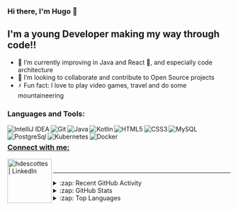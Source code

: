### Hi there, I'm Hugo 👋

## I'm a young Developer making my way through code!!

- 🌱 I’m currently improving in Java and React 🤣, and especially code architecture
- 👯 I’m looking to collaborate and contribute to Open Source projects
- ⚡ Fun fact: I love to play video games, travel and do some mountaineering

### Languages and Tools:

<a href="#"><img align="left" alt="IntelliJ IDEA" src="https://img.shields.io/badge/-IntelliJ Idea-black?logo=intellij-idea&logoColor=white&style=flat" />
<a href="#"><img align="left" alt="Git" src="https://img.shields.io/badge/-Git-orange?logo=git&logoColor=white&style=flat" />
<a href="#"><img align="left" alt="Java" src="https://img.shields.io/badge/-Java-orange?logo=java&logoColor=white&style=flat" />
<a href="#"><img align="left" alt="Kotlin" src="https://img.shields.io/badge/-Kotlin-03dbfc?logo=kotlin&logoColor=white&style=flat" />
<a href="#"><img align="left" alt="HTML5" src="https://img.shields.io/badge/-HTML5-red?logo=html5&logoColor=white&style=flat" />
<a href="#"><img align="left" alt="CSS3" src="https://img.shields.io/badge/-CSS3-blue?logo=css3&logoColor=white&style=flat" />
<a href="#"><img align="left" alt="MySQL" src="https://img.shields.io/badge/-MySQL-b700c4?logo=mysql&logoColor=white&style=flat" />
<a href="#"><img align="left" alt="PostgreSql" src ="https://img.shields.io/badge/-PostgreSql-%23316192?logo=postgresql&logoColor=white&style=flat" />
<a href="#"><img align="left" alt="Kubernetes" src ="https://img.shields.io/badge/-Kubernetes-0085ba?logo=kubernetes&logoColor=white&style=flat" />
<a href="#"><img align="left" alt="Docker" src ="https://img.shields.io/badge/-Docker-%230db7ed?logo=docker&logoColor=white&style=flat" />
<br>

### Connect with me:

[<img align="left" alt="hdescottes | LinkedIn" width=100px src="https://img.shields.io/badge/-LinkedIn-0085ba?logo=linkedin&logoColor=white&style=flat" />][linkedin]

<br />

---

<details>
  <summary>:zap: Recent GitHub Activity</summary>
  
<!--START_SECTION:activity-->
1. 🎉 Merged PR [#52](https://github.com/hdescottes/GdxGame/pull/52) in [hdescottes/GdxGame](https://github.com/hdescottes/GdxGame)
2. 💪 Opened PR [#52](https://github.com/hdescottes/GdxGame/pull/52) in [hdescottes/GdxGame](https://github.com/hdescottes/GdxGame)
<!--END_SECTION:activity-->

</details>

<details>
  <summary>:zap: GitHub Stats</summary>
  
  <img alt="hdescottes's GitHub Stats" src="https://github-readme-stats.vercel.app/api?username=hdescottes&show_icons=true&hide_border=true&theme=merko" />
</details>

<details>
  <summary>:zap: Top Languages</summary>
  
  <img alt="hdescottes's Top Languages" src="https://github-readme-stats.vercel.app/api/top-langs/?username=hdescottes&show_icons=true&hide_border=true&theme=merko" />
  
</details>

[linkedin]: https://www.linkedin.com/in/hugo-descottes
